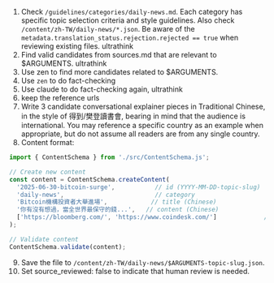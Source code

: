 1. Check `/guidelines/categories/daily-news.md`. Each category has specific topic selection criteria and style guidelines. Also check `/content/zh-TW/daily-news/*.json`. Be aware of the `metadata.translation_status.rejection.rejected == true` when reviewing existing files. ultrathink
2. Find valid candidates from sources.md that are relevant to $ARGUMENTS. ultrathink
3. Use zen to find more candidates related to $ARGUMENTS.
4. Use `zen` to do fact-checking
5. Use claude to do fact-checking again, ultrathink
6. keep the reference urls
7. Write 3 candidate conversational explainer pieces in Traditional Chinese, in the style of 得到/樊登讀書會, bearing in mind that the audience is international. You may reference a specific country as an example when appropriate, but do not assume all readers are from any single country.
8. Content format: 
```javascript
import { ContentSchema } from './src/ContentSchema.js';

// Create new content
const content = ContentSchema.createContent(
  '2025-06-30-bitcoin-surge',           // id (YYYY-MM-DD-topic-slug)
  'daily-news',                         // category
  'Bitcoin機構投資者大舉進場',            // title (Chinese)
  '你有沒有想過，當全世界最保守的錢...',   // content (Chinese)
  ['https://bloomberg.com/', 'https://www.coindesk.com/']             // references
);

// Validate content
ContentSchema.validate(content);
```
9. Save the file to `/content/zh-TW/daily-news/$ARGUMENTS-topic-slug.json`.
10. Set source_reviewed: false to indicate that human review is needed.